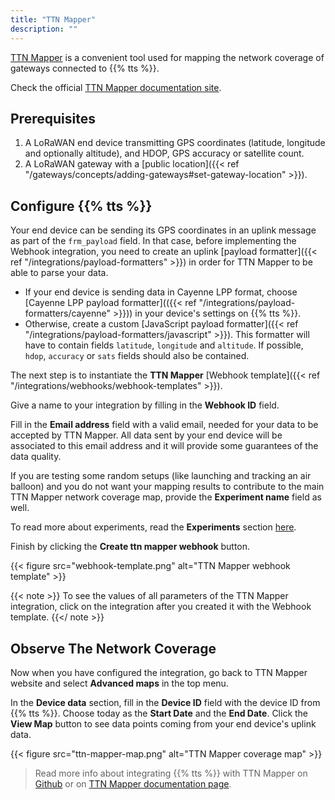 ```yaml
---
title: "TTN Mapper"
description: ""
---
```


[TTN Mapper](https://ttnmapper.org/) is a convenient tool used for mapping the network coverage of gateways connected to {{% tts %}}. 

<!--more-->

Check the official [TTN Mapper documentation site](https://docs.ttnmapper.org/).

## Prerequisites

1. A LoRaWAN end device transmitting GPS coordinates (latitude, longitude and optionally altitude), and HDOP, GPS accuracy or satellite count.
2. A LoRaWAN gateway with a [public location]({{< ref "/gateways/concepts/adding-gateways#set-gateway-location" >}}). 

## Configure {{% tts %}}

Your end device can be sending its GPS coordinates in an uplink message as part of the `frm_payload` field. In that case, before implementing the Webhook integration, you need to create an uplink [payload formatter]({{< ref "/integrations/payload-formatters" >}}) in order for TTN Mapper to be able to parse your data.

- If your end device is sending data in Cayenne LPP format, choose [Cayenne LPP payload formatter](({{< ref "/integrations/payload-formatters/cayenne" >}})) in your device's settings on {{% tts %}}.
- Otherwise, create a custom [JavaScript payload formatter]({{< ref "/integrations/payload-formatters/javascript" >}}). This formatter will have to contain fields `latitude`, `longitude` and `altitude`. If possible, `hdop`, `accuracy` or `sats` fields should also be contained.

<!--- Some devices, for example [LoRa Edge LR1110](https://www.semtech.com/products/wireless-rf/lora-edge/), obtain their location from [LoRa Cloud](https://www.loracloud.com/) platform using {{% tts %}} [LoRa Cloud integration]({{< ref "/integrations/lora-cloud" >}}). As a result, device location solution is contained in the `location` field of the location solved message. In this case, there is no need to set up a payload formatter. --->

The next step is to instantiate the **TTN Mapper** [Webhook template]({{< ref "/integrations/webhooks/webhook-templates" >}}).

<!--- {{< note >}} Both uplink and location solved message types are enabled by default in TTN Mapper webhook template. {{</ note >}} --->

Give a name to your integration by filling in the **Webhook ID** field.

Fill in the **Email address** field with a valid email, needed for your data to be accepted by TTN Mapper. All data sent by your end device will be associated to this email address and it will provide some guarantees of the data quality.

If you are testing some random setups (like launching and tracking an air balloon) and you do not want your mapping results to contribute to the main TTN Mapper network coverage map, provide the **Experiment name** field as well.

To read more about experiments, read the **Experiments** section [here](https://docs.ttnmapper.org/integration/tts-integration-v3.html).

Finish by clicking the **Create ttn mapper webhook** button.

{{< figure src="webhook-template.png" alt="TTN Mapper webhook template" >}}

{{< note >}} To see the values of all parameters of the TTN Mapper integration, click on the integration after you created it with the Webhook template. {{</ note >}}

## Observe The Network Coverage

Now when you have configured the integration, go back to TTN Mapper website and select **Advanced maps** in the top menu.

In the **Device data** section, fill in the **Device ID** field with the device ID from {{% tts %}}. Choose today as the **Start Date** and the **End Date**. Click the **View Map** button to see data points coming from your end device's uplink data.

{{< figure src="ttn-mapper-map.png" alt="TTN Mapper coverage map" >}}

> Read more info about integrating {{% tts %}} with TTN Mapper on [Github](https://github.com/ttnmapper/documentation/blob/master/integration/tts-integration-v3.md) or on [TTN Mapper documentation page](https://docs.ttnmapper.org/integration/tts-integration-v3.html).
